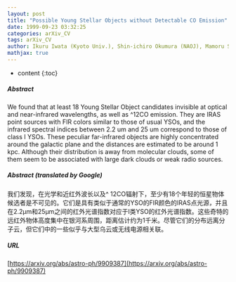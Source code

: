 ```yaml
---
layout: post
title: "Possible Young Stellar Objects without Detectable CO Emission"
date: 1999-09-23 03:32:25
categories: arXiv_CV
tags: arXiv_CV
author: Ikuru Iwata (Kyoto Univ.), Shin-ichiro Okumura (NAOJ), Mamoru Saito (Kyoto Univ.)
mathjax: true
---
```


* content
{:toc}

##### Abstract
We found that at least 18 Young Stellar Object candidates invisible at optical and near-infrared wavelengths, as well as ^12CO emission. They are IRAS point sources with FIR colors similar to those of usual YSOs, and the infrared spectral indices between 2.2 um and 25 um correspond to those of class I YSOs. These peculiar far-infrared objects are highly concentrated around the galactic plane and the distances are estimated to be around 1 kpc. Although their distribution is away from molecular clouds, some of them seem to be associated with large dark clouds or weak radio sources.

##### Abstract (translated by Google)
我们发现，在光学和近红外波长以及^ 12CO辐射下，至少有18个年轻的恒星物体候选者是不可见的。它们是具有类似于通常的YSO的FIR颜色的IRAS点光源，并且在2.2μm和25μm之间的红外光谱指数对应于I类YSO的红外光谱指数。这些奇特的远红外物体高度集中在银河系周围，距离估计约为1千米。尽管它们的分布远离分子云，但它们中的一些似乎与大型乌云或无线电源相关联。

##### URL
[https://arxiv.org/abs/astro-ph/9909387](https://arxiv.org/abs/astro-ph/9909387)

